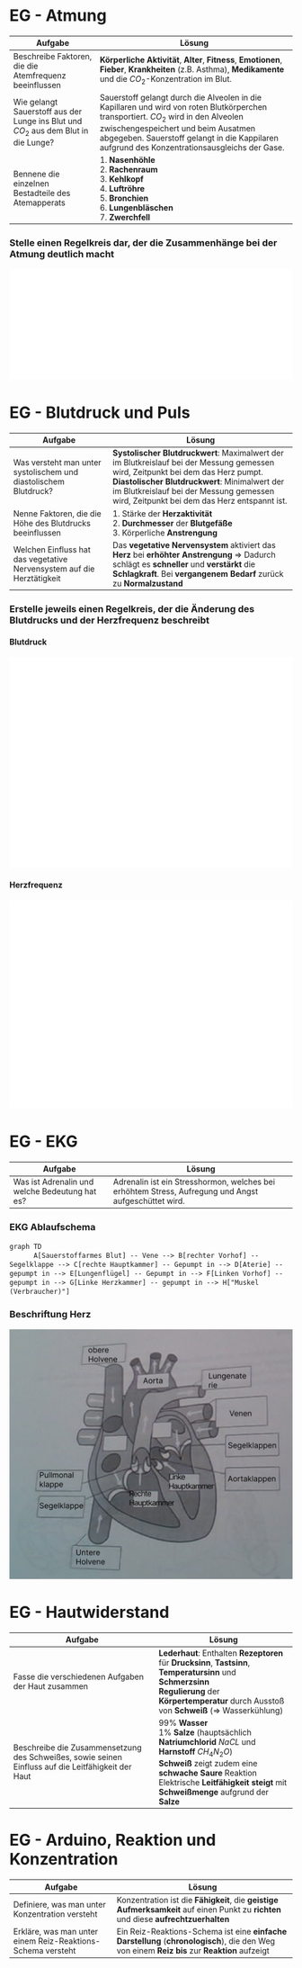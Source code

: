 # EG - Atmung

| Aufgabe                                                                             | Lösung                                                                                                                                                                                |
| ----------------------------------------------------------------------------------- | ------------------------------------------------------------------------------------------------------------------------------------------------------------------------------------- |
| Beschreibe Faktoren, die die Atemfrequenz beeinflussen                              | **Körperliche Aktivität**, **Alter**, **Fitness**, **Emotionen**, **Fieber**, **Krankheiten** (z.B. Asthma), **Medikamente** und die $CO_2$-Konzentration im Blut.                    |
| Wie gelangt Sauerstoff aus der Lunge ins Blut und $CO_2$ aus dem Blut in die Lunge? | Sauerstoff gelangt durch die Alveolen in die Kapillaren und wird von roten Blutkörperchen transportiert. $CO_2$ wird in den Alveolen zwischengespeichert und beim Ausatmen abgegeben. Sauerstoff gelangt in die Kappilaren aufgrund des Konzentrationsausgleichs der Gase. |
| Bennene die einzelnen Bestadteile des Atemapperats                                  | 1. **Nasenhöhle** <br> 2. **Rachenraum** <br> 3. **Kehlkopf** <br> 4. **Luftröhre** <br> 5. **Bronchien** <br> 6. **Lungenbläschen** <br> 7. **Zwerchfell**                           |

### Stelle einen Regelkreis dar, der die Zusammenhänge bei der Atmung deutlich macht

![a](./Regelkreis%20Atmung.svg)

# EG - Blutdruck und Puls

| Aufgabe                                                                | Lösung                                                                                                                                                                                                                                                                            |
| ---------------------------------------------------------------------- | --------------------------------------------------------------------------------------------------------------------------------------------------------------------------------------------------------------------------------------------------------------------------------- |
| Was versteht man unter systolischem und diastolischem Blutdruck?       | **Systolischer Blutdruckwert**: Maximalwert der im Blutkreislauf bei der Messung gemessen wird, Zeitpunkt bei dem das Herz pumpt. <br> **Diastolischer Blutdruckwert**: Minimalwert der im Blutkreislauf bei der Messung gemessen wird, Zeitpunkt bei dem das Herz entspannt ist. |
| Nenne Faktoren, die die Höhe des Blutdrucks beeinflussen               | 1. Stärke der **Herzaktivität** <br> 2. **Durchmesser** der **Blutgefäße** <br> 3. Körperliche **Anstrengung**                                                                                                                                                                    |
| Welchen Einfluss hat das vegetative Nervensystem auf die Herztätigkeit | Das **vegetative Nervensystem** aktiviert das **Herz** bei **erhöhter** **Anstrengung** => Dadurch schlägt es **schneller** und **verstärkt** die **Schlagkraft**. Bei **vergangenem Bedarf** zurück zu **Normalzustand**                                                         |

### Erstelle jeweils einen Regelkreis, der die Änderung des Blutdrucks und der Herzfrequenz beschreibt

#### Blutdruck

![a](./Regelkreis%20Blutdruck.svg)

#### Herzfrequenz

![a](./Regelkreis%20Herzfrequenz.svg)

# EG - EKG

| Aufgabe                                        | Lösung                                                                                               |
| ---------------------------------------------- | ---------------------------------------------------------------------------------------------------- |
| Was ist Adrenalin und welche Bedeutung hat es? | Adrenalin ist ein Stresshormon, welches bei erhöhtem Stress, Aufregung und Angst aufgeschüttet wird. |

### EKG Ablaufschema

```mermaid
graph TD
      A[Sauerstoffarmes Blut] -- Vene --> B[rechter Vorhof] -- Segelklappe --> C[rechte Hauptkammer] -- Gepumpt in --> D[Aterie] -- gepumpt in --> E[Lungenflügel] -- Gepumpt in --> F[Linken Vorhof] -- gepumpt in --> G[Linke Herzkammer] -- gepumpt in --> H["Muskel (Verbraucher)"]
```

### Beschriftung Herz

![a](./Herzbeschriftung.png)

# EG - Hautwiderstand

| Aufgabe                                                                                            | Lösung                                                                                                                                                                                                                                                      |
| -------------------------------------------------------------------------------------------------- | ----------------------------------------------------------------------------------------------------------------------------------------------------------------------------------------------------------------------------------------------------------- |
| Fasse die verschiedenen Aufgaben der Haut zusammen                                                 | **Lederhaut**: Enthalten **Rezeptoren** für **Drucksinn**, **Tastsinn**, **Temperatursinn** und **Schmerzsinn** <br> **Regulierung** der **Körpertemperatur** durch Ausstoß von **Schweiß** (=> Wasserkühlung) <br>                                         |
| Beschreibe die Zusammensetzung des Schweißes, sowie seinen Einfluss auf die Leitfähigkeit der Haut | 99% **Wasser** <br> 1% **Salze** (hauptsächlich **Natriumchlorid** $NaCL$ und **Harnstoff** $CH_4N_2O$) <br> **Schweiß** zeigt zudem eine **schwache Saure** Reaktion <br> Elektrische **Leitfähigkeit steigt** mit **Schweißmenge** aufgrund der **Salze** |

# EG - Arduino, Reaktion und Konzentration

| Aufgabe                                                     | Lösung                                                                                                                                        |
| ----------------------------------------------------------- | --------------------------------------------------------------------------------------------------------------------------------------------- |
| Definiere, was man unter Konzentration versteht             | Konzentration ist die **Fähigkeit**, die **geistige Aufmerksamkeit** auf einen Punkt zu **richten** und diese **aufrechtzuerhalten**          |
| Erkläre, was man unter einem Reiz-Reaktions-Schema versteht | Ein Reiz-Reaktions-Schema ist eine **einfache Darstellung** (**chronologisch**), die den Weg von einem **Reiz bis** zur **Reaktion** aufzeigt |
